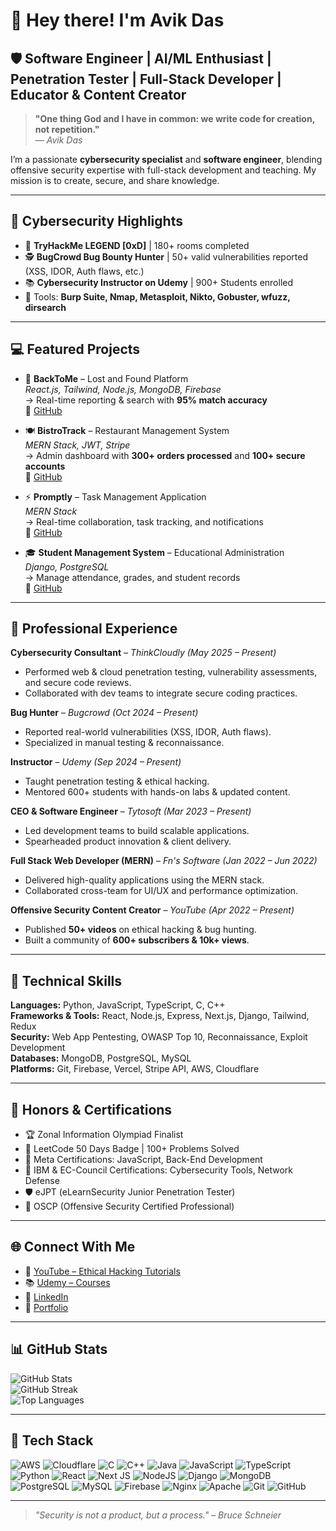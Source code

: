 # 👋 Hey there! I'm Avik Das

## 🛡️ Software Engineer | AI/ML Enthusiast | Penetration Tester |  Full-Stack Developer |  Educator & Content Creator  

> **"One thing God and I have in common: we write code for creation, not repetition."**  
> — *Avik Das*

I’m a passionate **cybersecurity specialist** and **software engineer**, blending offensive security expertise with full-stack development and teaching. My mission is to create, secure, and share knowledge.

---

## 🔐 Cybersecurity Highlights

- 🧠 **TryHackMe LEGEND [0xD]** | 180+ rooms completed  
- 🕵️ **BugCrowd Bug Bounty Hunter** | 50+ valid vulnerabilities reported (XSS, IDOR, Auth flaws, etc.)  
- 📚 **Cybersecurity Instructor on Udemy** | 900+ Students enrolled  
- 🧪 Tools: **Burp Suite, Nmap, Metasploit, Nikto, Gobuster, wfuzz, dirsearch**

---

## 💻 Featured Projects

- 🧭 **BackToMe** – Lost and Found Platform  
  *React.js, Tailwind, Node.js, MongoDB, Firebase*  
  → Real-time reporting & search with **95% match accuracy**  
  🔗 [GitHub](https://github.com/DeveloperAvik/BackToMe)

- 🍽️ **BistroTrack** – Restaurant Management System  
  *MERN Stack, JWT, Stripe*  
  → Admin dashboard with **300+ orders processed** and **100+ secure accounts**  
  🔗 [GitHub](https://github.com/DeveloperAvik/BistroTrack)

- ⚡ **Promptly** – Task Management Application  
  *MERN Stack*  
  → Real-time collaboration, task tracking, and notifications  
  🔗 [GitHub](https://github.com/DeveloperAvik/Promptly)

- 🎓 **Student Management System** – Educational Administration  
  *Django, PostgreSQL*  
  → Manage attendance, grades, and student records  
  🔗 [GitHub](https://github.com/DeveloperAvik/StudentManagement)

---

## 💼 Professional Experience

**Cybersecurity Consultant** – *ThinkCloudly (May 2025 – Present)*  
- Performed web & cloud penetration testing, vulnerability assessments, and secure code reviews.  
- Collaborated with dev teams to integrate secure coding practices.  

**Bug Hunter** – *Bugcrowd (Oct 2024 – Present)*  
- Reported real-world vulnerabilities (XSS, IDOR, Auth flaws).  
- Specialized in manual testing & reconnaissance.  

**Instructor** – *Udemy (Sep 2024 – Present)*  
- Taught penetration testing & ethical hacking.  
- Mentored 600+ students with hands-on labs & updated content.  

**CEO & Software Engineer** – *Tytosoft (Mar 2023 – Present)*  
- Led development teams to build scalable applications.  
- Spearheaded product innovation & client delivery.  

**Full Stack Web Developer (MERN)** – *Fn's Software (Jan 2022 – Jun 2022)*  
- Delivered high-quality applications using the MERN stack.  
- Collaborated cross-team for UI/UX and performance optimization.  

**Offensive Security Content Creator** – *YouTube (Apr 2022 – Present)*  
- Published **50+ videos** on ethical hacking & bug hunting.  
- Built a community of **600+ subscribers & 10k+ views**.  

---

## 🔧 Technical Skills

**Languages:** Python, JavaScript, TypeScript, C, C++  
**Frameworks & Tools:** React, Node.js, Express, Next.js, Django, Tailwind, Redux  
**Security:** Web App Pentesting, OWASP Top 10, Reconnaissance, Exploit Development  
**Databases:** MongoDB, PostgreSQL, MySQL  
**Platforms:** Git, Firebase, Vercel, Stripe API, AWS, Cloudflare  

---

## 🏅 Honors & Certifications

- 🏆 Zonal Information Olympiad Finalist  
- 🥇 LeetCode 50 Days Badge | 100+ Problems Solved  
- 📜 Meta Certifications: JavaScript, Back-End Development  
- 📘 IBM & EC-Council Certifications: Cybersecurity Tools, Network Defense  
- 🛡️ eJPT (eLearnSecurity Junior Penetration Tester)  
- 🔐 OSCP (Offensive Security Certified Professional)  

---

## 🌐 Connect With Me

- 🎥 [YouTube – Ethical Hacking Tutorials](https://www.youtube.com/@DreadSpecterOfficial)  
- 📚 [Udemy – Courses](https://www.udemy.com/user/avik-das-5/)  
- 🔗 [LinkedIn](https://www.linkedin.com/in/developeravik/)  
- 📂 [Portfolio](https://developeravik.xyz/)  

---

## 📊 GitHub Stats

![GitHub Stats](https://github-readme-stats.vercel.app/api?username=DeveloperAvik&theme=react&hide_border=false&include_all_commits=true&count_private=true)  
![GitHub Streak](https://github-readme-streak-stats.herokuapp.com/?user=DeveloperAvik&theme=react&hide_border=false)  
![Top Languages](https://github-readme-stats.vercel.app/api/top-langs/?username=DeveloperAvik&theme=react&hide_border=false&include_all_commits=true&count_private=true&layout=compact)  

---

## 🚀 Tech Stack

![AWS](https://img.shields.io/badge/AWS-%23FF9900.svg?style=for-the-badge&logo=amazon-aws&logoColor=white) 
![Cloudflare](https://img.shields.io/badge/Cloudflare-F38020?style=for-the-badge&logo=Cloudflare&logoColor=white) 
![C](https://img.shields.io/badge/c-%2300599C.svg?style=for-the-badge&logo=c&logoColor=white) 
![C++](https://img.shields.io/badge/c++-%2300599C.svg?style=for-the-badge&logo=c%2B%2B&logoColor=white) 
![Java](https://img.shields.io/badge/java-%23ED8B00.svg?style=for-the-badge&logo=openjdk&logoColor=white) 
![JavaScript](https://img.shields.io/badge/javascript-%23323330.svg?style=for-the-badge&logo=javascript&logoColor=%23F7DF1E) 
![TypeScript](https://img.shields.io/badge/typescript-%23007ACC.svg?style=for-the-badge&logo=typescript&logoColor=white) 
![Python](https://img.shields.io/badge/python-3670A0?style=for-the-badge&logo=python&logoColor=ffdd54) 
![React](https://img.shields.io/badge/react-%2320232a.svg?style=for-the-badge&logo=react&logoColor=%2361DAFB) 
![Next JS](https://img.shields.io/badge/Next-black?style=for-the-badge&logo=next.js&logoColor=white) 
![NodeJS](https://img.shields.io/badge/node.js-6DA55F?style=for-the-badge&logo=node.js&logoColor=white) 
![Django](https://img.shields.io/badge/django-%23092E20.svg?style=for-the-badge&logo=django&logoColor=white) 
![MongoDB](https://img.shields.io/badge/MongoDB-%234ea94b.svg?style=for-the-badge&logo=mongodb&logoColor=white) 
![PostgreSQL](https://img.shields.io/badge/postgresql-%23336791.svg?style=for-the-badge&logo=postgresql&logoColor=white) 
![MySQL](https://img.shields.io/badge/mysql-4479A1.svg?style=for-the-badge&logo=mysql&logoColor=white) 
![Firebase](https://img.shields.io/badge/firebase-a08021?style=for-the-badge&logo=firebase&logoColor=ffcd34) 
![Nginx](https://img.shields.io/badge/nginx-%23009639.svg?style=for-the-badge&logo=nginx&logoColor=white) 
![Apache](https://img.shields.io/badge/apache-%23D42029.svg?style=for-the-badge&logo=apache&logoColor=white) 
![Git](https://img.shields.io/badge/git-%23F05033.svg?style=for-the-badge&logo=git&logoColor=white) 
![GitHub](https://img.shields.io/badge/github-%23121011.svg?style=for-the-badge&logo=github&logoColor=white) 

---

> *"Security is not a product, but a process." – Bruce Schneier*  
